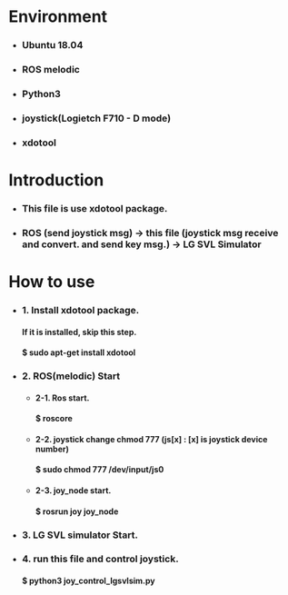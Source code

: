 # Environment
* ### Ubuntu 18.04
* ### ROS melodic
* ### Python3
* ### joystick(Logietch F710 - D mode)
* ### xdotool

# Introduction
* ### This file is use xdotool package.
* ###  ROS (send joystick msg) -> this file (joystick msg receive and convert. and send key msg.) -> LG SVL Simulator

# How to use
* ### 1. Install xdotool package.
  ####  If it is installed, skip this step. 
  ####  $ sudo apt-get install xdotool
* ### 2. ROS(melodic) Start
  * ####  2-1. Ros start.
    ####     $ roscore
  * ####  2-2. joystick change chmod 777 (js[x] : [x] is joystick device number)
    ####     $ sudo chmod 777 /dev/input/js0
  * ####  2-3. joy_node start.
    ####     $ rosrun joy joy_node
* ### 3. LG SVL simulator Start.
* ### 4. run this file and control joystick.
  ####   $ python3 joy_control_lgsvlsim.py
